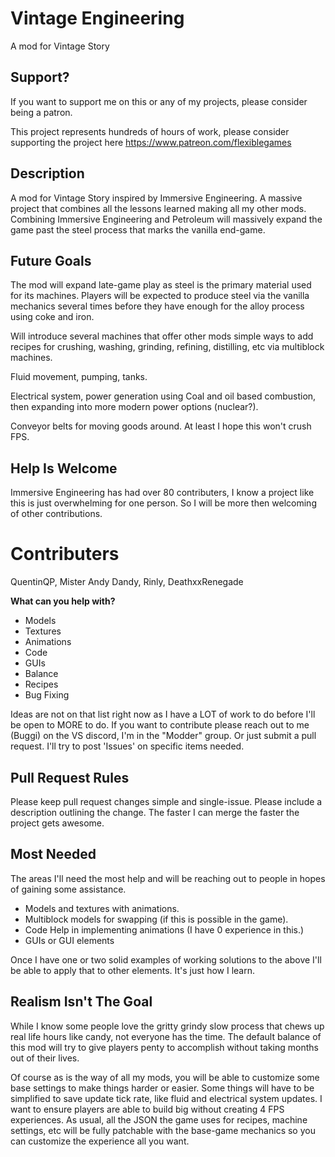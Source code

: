 # Vintage Engineering
A mod for Vintage Story

## Support?
If you want to support me on this or any of my projects, please consider being a patron.

This project represents hundreds of hours of work, please consider supporting the project here https://www.patreon.com/flexiblegames

## Description
A mod for Vintage Story inspired by Immersive Engineering. A massive project that combines all the lessons learned making all my other mods. Combining Immersive Engineering and Petroleum will massively expand the game past the steel process that marks the vanilla end-game.

## Future Goals
The mod will expand late-game play as steel is the primary material used for its machines. Players will be expected to produce steel via the vanilla mechanics several times before they have enough for the alloy process using coke and iron.

Will introduce several machines that offer other mods simple ways to add recipes for crushing, washing, grinding, refining, distilling, etc via multiblock machines.

Fluid movement, pumping, tanks.

Electrical system, power generation using Coal and oil based combustion, then expanding into more modern power options (nuclear?).

Conveyor belts for moving goods around. At least I hope this won't crush FPS.

## Help Is Welcome
Immersive Engineering has had over 80 contributers, I know a project like this is just overwhelming for one person. So I will be more then welcoming of other contributions.

# Contributers
QuentinQP, Mister Andy Dandy, Rinly, DeathxxRenegade

**What can you help with?**
- Models
- Textures
- Animations
- Code
- GUIs
- Balance
- Recipes
- Bug Fixing

Ideas are not on that list right now as I have a LOT of work to do before I'll be open to MORE to do. If you want to contribute please reach out to me (Buggi) on the VS discord, I'm in the "Modder" group. Or just submit a pull request. I'll try to post 'Issues' on specific items needed.

## Pull Request Rules
Please keep pull request changes simple and single-issue. Please include a description outlining the change. The faster I can merge the faster the project gets awesome.

## Most Needed
The areas I'll need the most help and will be reaching out to people in hopes of gaining some assistance.
- Models and textures with animations.
- Multiblock models for swapping (if this is possible in the game).
- Code Help in implementing animations (I have 0 experience in this.)
- GUIs or GUI elements

Once I have one or two solid examples of working solutions to the above I'll be able to apply that to other elements. It's just how I learn.

## Realism Isn't The Goal
While I know some people love the gritty grindy slow process that chews up real life hours like candy, not everyone has the time. The default balance of this mod will try to give players penty to accomplish without taking months out of their lives.

Of course as is the way of all my mods, you will be able to customize some base settings to make things harder or easier. Some things will have to be simplified to save update tick rate, like fluid and electrical system updates. I want to ensure players are able to build big without creating 4 FPS experiences. As usual, all the JSON the game uses for recipes, machine settings, etc will be fully patchable with the base-game
mechanics so you can customize the experience all you want.